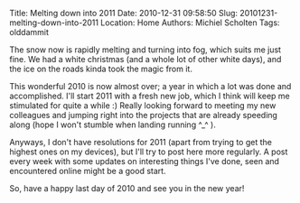 Title: Melting down into 2011
Date: 2010-12-31 09:58:50
Slug: 20101231-melting-down-into-2011
Location: Home
Authors: Michiel Scholten
Tags: olddammit

<p>The snow now is rapidly melting and turning into fog, which suits me just fine. We had a white christmas (and a whole lot of other white days), and the ice on the roads kinda took the magic from it.</p>

<p>This wonderful 2010 is now almost over; a year in which a lot was done and accomplished. I'll start 2011 with a fresh new job, which I think will keep me stimulated for quite a while :) Really looking forward to meeting my new colleagues and jumping right into the projects that are already speeding along (hope I won't stumble when landing running ^_^ ).</p>

<p>Anyways, I don't have resolutions for 2011 (apart from trying to get the highest ones on my devices), but I'll try to post here more regularly. A post every week with some updates on interesting things I've done, seen and encountered online might be a good start.</p>

<p>So, have a happy last day of 2010 and see you in the new year!</p>
